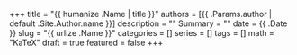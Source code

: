 +++
title = "{{ humanize .Name | title }}"
authors = [{{ .Params.author | default .Site.Author.name }}]
description = ""
Summary = ""
date = {{ .Date }}
slug = "{{ urlize .Name }}"
categories = []
series = []
tags = []
math = "KaTeX"
draft = true
featured = false
+++
